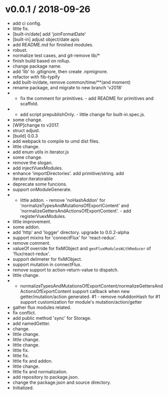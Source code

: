 
v0.0.1 / 2018-09-26
==================

  * add ci config.
  * little fix.
  * [built-in/date] add 'joinFormatDate'
  * [built-in] adjust object/date apis
  * add README.md for finished modules.
  * robust.
  * normalize test cases, and git-remove lib/*
  * finish build based on rollup.
  * change package name.
  * add 'lib' to .gitignore, then create .npmignore.
  * refactor with fib-typify
  * add built-in/date, remove common/time/**(and moment)
  * rename package, and migrate to new branch 'v2018'
  * - fix the comment for primitives. - add README for primitives and scaffold.
  * - add script prepublishOnly. - little change for built-in.spec.js.
  * some change.
  * [WIP]change to v2017.
  * struct adjust.
  * [build] 0.0.3
  * add webpack to compile to umd dist files.
  * little change.
  * add enum utils in iterator.js
  * some change.
  * remove the slogan.
  * add injectVuexModules.
  * enhance 'importDirectories'. add primitive/string. add iterator:iteratorable
  * deprecate some funcions.
  * support onModuleGenerate.
  * - little addon. - remove 'noHashAddon' for 'normalizeTypesAndMutationsOfExportContent' and 'normalizeGettersAndActionsOfExportContent'. - add registerVuexModules.
  * little improvement.
  * some addon.
  * add 'http' and 'logger' directory. upgrade to 0.0.2-alpha
  * support mixins for 'connectFlux' for 'react-redux'.
  * remove comment.
  * valueOf override for fixMObject and `genFluxModulesWithReducer` of 'flux/react-redux'.
  * support delimeter for fixMObject.
  * support mutation in connectFlux.
  * remove support to action-return-value to dispatch.
  * little change.
  * - normalizeTypesAndMutationsOfExportContent/normalizeGettersAndActionsOfExportContent support callback when new getter/mutation/action generated. #1 - remove noAddonHash for #1 support customization for module's mutation/action/getter
  * gather flux modules related.
  * fix conflict.
  * add public method 'sync' for Storage.
  * add namedGetter.
  * change.
  * little change.
  * little change.
  * little change.
  * little fix.
  * little fix.
  * little fix and addon.
  * little change.
  * little fix and normalization.
  * add repository to package.json.
  * change the package.json and source directory.
  * Initialized.
